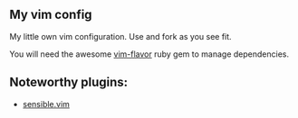 My vim config
-------------


My little own vim configuration. Use and fork as you see fit.


You will need the awesome [vim-flavor](https://github.com/kana/vim-flavor) ruby
gem to manage dependencies.


## Noteworthy plugins:

 * [sensible.vim](https://gitub.com/tpope/vim-sensible)
